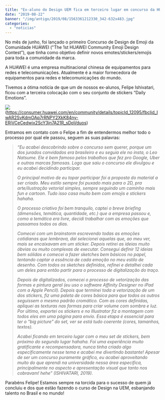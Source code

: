 ```yaml
---
title: "Ex-aluno do Design UEM fica em terceiro lugar em concurso da HUAWEI"
date: "2019-08-22"
banner: "/img/antigo/2019/08/1563361212330_342-632x483.jpg"
categories: 
  - "noticias"
---
```


No mês de junho, foi lançado o primeiro Concurso de Design de Emoji da Comunidade HUAWEI ("The 1st HUAWEI Community Emoji Design Contest”), que tinha como objetivo definir novos emotes/stickers/emojis para toda a comunidade da marca.

A HUAWEI é uma empresa multinacional chinesa de equipamentos para redes e telecomunicações. Atualmente é a maior fornecedora de equipamentos para redes e telecomunicações do mundo.

Tivemos a ótima notícia de que um de nossos ex-alunos, Felipe Ishivatari, ficou com a terceira colocação com o seu conjunto de stickers “Daily Emotions”.

![](/img/antigo/2019/08/1563361212330_342.jpg)
(https://consumer.huawei.com/en/community/details/topicId_12095/fbclid_IwAR2SvKdmOAp7rRNPY2XkK84ny-ERjVCeCedwix2ScY3jn7A21R_sDpVduos)

Entramos em contato com o Felipe a fim de entendermos melhor todo o processo por qual ele passou, seguem as suas palavras:

> _“Eu acabei descobrindo sobre o concurso sem querer, porque um dos jurados convidados era brasileiro e eu seguia ele no insta, o Leo Natsume. Ele é bem famoso pelos trabalhos que fez pro Google, Uber e outras marcas famosas. Logo que saiu o concurso ele divulgou e eu acabei decidindo participar._
> 
> _O principal motivo de eu topar participar foi a proposta do material a ser criado. Meu estilo sempre foi puxado mais para o 2D, pra arte/ilustração vetorial simples, sempre seguindo um caminho mais fun e cartoon. Tudo isso casa muito bem com emojis e stickers hahaha._ 
> 
> _O processo criativo foi bem tranquilo, captei o breve briefing (dimensões, temática, quantidade, etc.) que a empresa passou e, como a temática era livre, decidi trabalhar com as emoções que passamos todos os dias._
> 
> _Comecei com um brainstorm escrevendo todas as emoções cotidianas que lembrava, daí selecionei aquelas que, ao meu ver, mais se encaixavam em um sticker. Depois retirei as ideias muito óbvias ou muito complexas de executar. Consegui definir 12 ideias bem sólidas e comecei a fazer sketches bem básicos no papel, tentando captar a essência de cada emoção no meu estilo de desenho. Com todos os sketches definidos, refinei e detalhei cada um deles para então partir para o processo de digitalização do traço._
> 
> _Depois de digitalizados, comecei o processo de vetorização das formas e pintura geral (eu uso o software Affinity Designer no iPad com a Apple Pencil). Depois que terminei toda a vetorização de um dos stickers, fiz uma paleta de cores básica para que todos os outros seguissem o mesmo padrão cromático. Com as cores definidas, apliquei as texturas nas formas para criar volume com sombra e luz. Por último, exportei os stickers e no Illustrator fiz a montagem com todos eles em uma página para envio. Essa etapa é essencial para ter o “big picture” do set, ver se está tudo coerente (cores, tamanhos, textos)._
> 
> _Acabei ficando em terceiro lugar com o meu set de stickers, bem próximo do segundo lugar hahaha. Foi uma experiência muito gratificante e recompensadora, nunca tinha criado algo especificamente nesse tema e acabei me divertindo bastante! Apesar de ser um concurso puramente gráfico, eu acabei aproveitando muito do que aprendi na universidade nessa área específica, principalmente no aspecto e apresentação visual que tanto nos cobravam! hehe” (ISHIVATARI, 2019)._

Parabéns Felipe! Estamos sempre na torcida para o sucesso de quem já concluiu e dos que estão fazendo o curso de Design na UEM, esbanjando talento no Brasil e no mundo!
